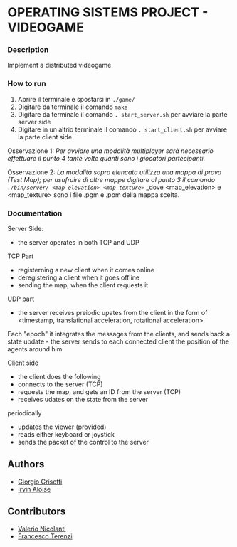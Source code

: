 # OPERATING SISTEMS PROJECT - VIDEOGAME
	
### Description
Implement a distributed videogame
    

### How to run
1. Aprire il terminale e spostarsi in `./game/`
2. Digitare da terminale il comando `make`
3. Digitare da terminale il comando `. start_server.sh` per avviare la parte server side
4. Digitare in un altrio terminale il comando `. start_client.sh` per avviare la parte client side

Osservazione 1: 
_Per avviare una modalità multiplayer sarà necessario effettuare il punto 4_
_tante volte quanti sono i giocatori partecipanti._

Osservazione 2:
_La modalità sopra elencata utilizza una mappa di prova (Test Map);_
_per usufruire di altre mappe digitare al punto 3 il comando `./bin/server/ <map elevation> <map texture>`_
_dove <map_elevation> e <map_texture> sono i file .pgm e .ppm della mappa scelta.


### Documentation
Server Side:
- the server operates in both TCP and UDP

TCP Part
- registerning a new client when it comes online
- deregistering a client when it goes offline
- sending the map, when the client requests it

  
UDP part
  - the server receives preiodic upates from the client
  in the form of
  <timestamp, translational acceleration, rotational acceleration>

Each "epoch" it integrates the messages from the clients,
and sends back a state update
    - the server sends to each connected client
      the position of the agents around him

Client side
- the client does the following
- connects to the server (TCP)
- requests the map, and gets an ID from the server (TCP)
- receives udates on the state from the server

periodically
- updates the viewer (provided)
- reads either keyboard or joystick
- sends the <UDP> packet of the control to the server

     
## Authors
- [Giorgio Grisetti](https://gitlab.com/grisetti)
- [Irvin Aloise](https://istinj.github.io/)

## Contributors
- [Valerio Nicolanti](https://github.com/valenico)
- [Francesco Terenzi](https://github.com/fratere)
